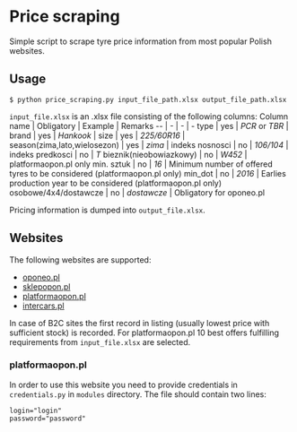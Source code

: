 # Price scraping 
Simple script to scrape tyre price information from most popular Polish websites.

## Usage 
`$ python price_scraping.py input_file_path.xlsx output_file_path.xlsx`

`input_file.xlsx` is an .xlsx file consisting of the following columns:
Column name | Obligatory | Example | Remarks
-- | - | - | -
type | yes | _PCR_ or _TBR_ | 
brand | yes | _Hankook_ |
size | yes | _225/60R16_ |
season(zima,lato,wielosezon) | yes | _zima_ |
indeks nosnosci | no | _106/104_ |
indeks predkosci | no | _T_
bieznik(nieobowiazkowy) | no | _W452_ | platformaopon.pl only
min. sztuk | no | _16_ | Minimum number of offered tyres to be considered (platformaopon.pl only)
min_dot | no | _2016_ | Earlies production year to be considered (platformaopon.pl only)
osobowe/4x4/dostawcze | no | _dostawcze_ | Obligatory for oponeo.pl

Pricing information is dumped into `output_file.xlsx`. 

## Websites ##
The following websites are supported:
- [oponeo.pl](https://www.oponeo.pl)
- [sklepopon.pl](https://www.sklepopon.pl)
- [platformaopon.pl](https://www.platformaopon.pl)
- [intercars.pl](https://intercars.pl)

In case of B2C sites the first record in listing (usually lowest price with sufficient stock) is recorded.
For platformaopon.pl 10 best offers fulfilling requirements from `input_file.xlsx` are selected.

### platformaopon.pl ###
In order to use this website you need to provide credentials in `credentials.py` in `modules` directory. The file should contain two lines:
~~~
login="login"
password="password"
~~~
